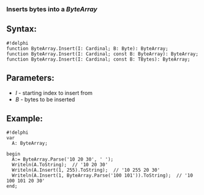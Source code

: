 ### Inserts bytes into a *ByteArray* ###

## Syntax:
```
#!delphi
function ByteArray.Insert(I: Cardinal; B: Byte): ByteArray;
function ByteArray.Insert(I: Cardinal; const B: ByteArray): ByteArray;
function ByteArray.Insert(I: Cardinal; const B: TBytes): ByteArray;
```

## Parameters:

*   *I* - starting index to insert from 
*   *B* - bytes to be inserted

## Example:
```
#!delphi
var
  A: ByteArray;

begin
  A:= ByteArray.Parse('10 20 30', ' ');
  Writeln(A.ToString);  // '10 20 30'
  Writeln(A.Insert(1, 255).ToString);  // '10 255 20 30'
  Writeln(A.Insert(1, ByteArray.Parse('100 101')).ToString);  // '10 100 101 20 30'
end;
```